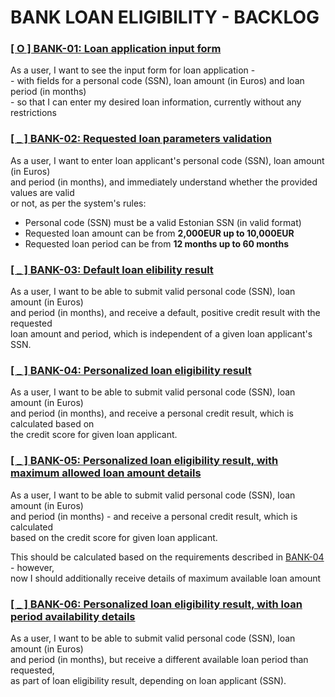 # BANK LOAN ELIGIBILITY - BACKLOG

###  [\[ O \] BANK-01:  Loan application input form](backlog/___ONGOING__BANK-01.md)

   As a user, I want to see the input form for loan application -  
    - with fields for a personal code (SSN), loan amount (in Euros) and loan period (in months)  
    - so that I can enter my desired loan information, currently without any restrictions

### [\[ _ \] BANK-02: Requested loan parameters validation](backlog/____TODO____BANK-02.md)

   As a user, I want to enter loan applicant's personal code (SSN), loan amount (in Euros)  
   and period (in months), and immediately understand whether the provided values are valid  
   or not, as per the system's rules:

   - Personal code (SSN) must be a valid Estonian SSN (in valid format)
   - Requested loan amount can be from **2,000EUR up to 10,000EUR**
   - Requested loan period can be from **12 months up to 60 months**


### [\[ _ \] BANK-03: Default loan elibility result](backlog/____TODO____BANK-03.md)

   As a user, I want to be able to submit valid personal code (SSN), loan amount (in Euros)  
   and period (in months), and receive a default, positive credit result with the requested  
   loan amount and period, which is independent of a given loan applicant's SSN.


### [\[ _ \] BANK-04: Personalized loan eligibility result](backlog/____TODO____BANK-04.md)

  As a user, I want to be able to submit valid personal code (SSN), loan amount (in Euros)  
  and period (in months), and receive a personal credit result, which is calculated based on  
  the credit score for given loan applicant.


### [\[ _ \] BANK-05: Personalized loan eligibility result, with maximum allowed loan amount details](backlog/____TODO____BANK-05.md)

   As a user, I want to be able to submit valid personal code (SSN), loan amount (in Euros)  
   and period (in months) - and receive a personal credit result, which is calculated  
   based on the credit score for given loan applicant. 

   This should be calculated based on the requirements described in [BANK-04](backlog/____TODO____BANK-04.md) - however,  
   now I should additionally receive details of maximum available loan amount


### [\[ _ \] BANK-06: Personalized loan eligibility result, with loan period availability details](backlog/____TODO____BANK-06.md) 

   As a user, I want to be able to submit valid personal code (SSN), loan amount (in Euros)  
   and period (in months), but receive a different available loan period than requested,  
   as part of loan eligibility result, depending on loan applicant (SSN).
